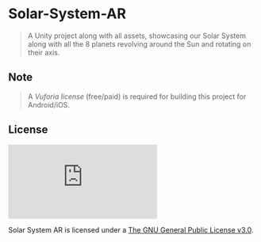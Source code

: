 # Solar-System-AR
>A Unity project along with all assets, showcasing our Solar System along with all the 8 planets revolving around the Sun and rotating on their axis.

## Note
> A *Vuforia license* (free/paid) is required for building this project for Android/iOS.

## License

[![The GNU General Public License v3.0](https://www.gnu.org/licenses/gpl-3.0.en.html)](https://creativecommons.org/licenses/by/4.0/)

Solar System AR is licensed under a [The GNU General Public License v3.0](https://www.gnu.org/licenses/gpl-3.0.en.html).
